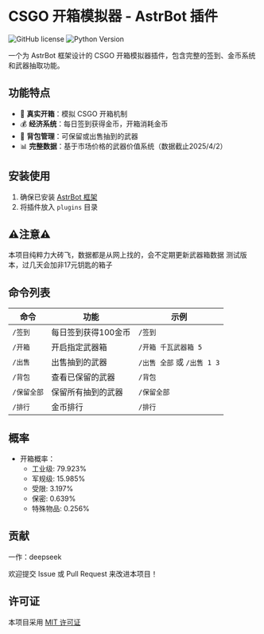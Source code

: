 # CSGO 开箱模拟器 - AstrBot 插件

![GitHub license](https://img.shields.io/badge/license-MIT-blue.svg)
![Python Version](https://img.shields.io/badge/python-3.8+-blue.svg)

一个为 AstrBot 框架设计的 CSGO 开箱模拟器插件，包含完整的签到、金币系统和武器抽取功能。

## 功能特点

- 🎁 **真实开箱**：模拟 CSGO 开箱机制
- 💰 **经济系统**：每日签到获得金币，开箱消耗金币
- 🎒 **背包管理**：可保留或出售抽到的武器
- 📊 **完整数据**：基于市场价格的武器价值系统（数据截止2025/4/2）


## 安装使用

1. 确保已安装 [AstrBot 框架](https://github.com/astrbot/astrbot)
2. 将插件放入 `plugins` 目录


## ⚠️注意⚠️
本项目纯粹力大砖飞，数据都是从网上找的，会不定期更新武器箱数据
测试版本，过几天会加非17元钥匙的箱子
## 命令列表

| 命令 | 功能 | 示例 |
|------|------|------|
| `/签到` | 每日签到获得100金币 | `/签到` |
| `/开箱` | 开启指定武器箱 | `/开箱 千瓦武器箱 5` |
| `/出售` | 出售抽到的武器 | `/出售 全部` 或 `/出售 1 3` |
| `/背包` | 查看已保留的武器 | `/背包` |
| `/保留全部` | 保留所有抽到的武器 | `/保留全部` |
| ` /排行 `| 金币排行 | `/排行` |
## 概率

- 开箱概率：
  - 工业级: 79.923%
  - 军规级: 15.985%
  - 受限: 3.197%
  - 保密: 0.639%
  - 特殊物品: 0.256%


## 贡献
一作：deepseek

欢迎提交 Issue 或 Pull Request 来改进本项目！

## 许可证

本项目采用 [MIT 许可证](LICENSE)
